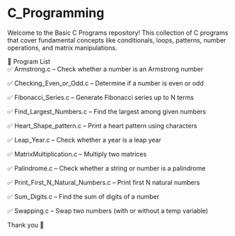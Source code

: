 # C_Programming
Welcome to the Basic C Programs repository! This collection of C programs that cover fundamental concepts like conditionals, loops, patterns, number operations, and matrix manipulations.

📁 Program List 
<br>
✅ Armstrong.c – Check whether a number is an Armstrong number

✅ Checking_Even_or_Odd.c – Determine if a number is even or odd

✅ Fibonacci_Series.c – Generate Fibonacci series up to N terms

✅ Find_Largest_Numbers.c – Find the largest among given numbers

✅ Heart_Shape_pattern.c – Print a heart pattern using characters

✅ Leap_Year.c – Check whether a year is a leap year

✅ MatrixMultiplication.c – Multiply two matrices

✅ Palindrome.c – Check whether a string or number is a palindrome

✅ Print_First_N_Natural_Numbers.c – Print first N natural numbers

✅ Sum_Digits.c – Find the sum of digits of a number

✅ Swapping.c – Swap two numbers (with or without a temp variable)

Thank you 🙂
